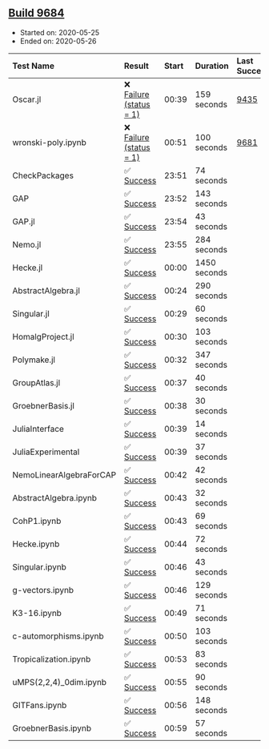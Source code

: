 ## [Build 9684](https://oscarci.mathematik.uni-kl.de/job/oscar/9684/)

* Started on: 2020-05-25
* Ended on: 2020-05-26

| Test Name    | Result | Start | Duration | Last Success | First Failure |
|:-------------|:-------|:------|:---------|:-------------|:--------------|
| Oscar.jl | ❌ [Failure (status = 1)](https://oscarci.mathematik.uni-kl.de/job/oscar/9684/artifact/logs/build-9684/Oscar.jl.log) | 00:39 | 159 seconds | [9435](https://oscarci.mathematik.uni-kl.de/job/oscar/9435/) | [9436](https://oscarci.mathematik.uni-kl.de/job/oscar/9436/) |
| wronski-poly.ipynb | ❌ [Failure (status = 1)](https://oscarci.mathematik.uni-kl.de/job/oscar/9684/artifact/logs/build-9684/wronski-poly.ipynb.log) | 00:51 | 100 seconds | [9681](https://oscarci.mathematik.uni-kl.de/job/oscar/9681/) | [9682](https://oscarci.mathematik.uni-kl.de/job/oscar/9682/) |
| CheckPackages | ✅ [Success](https://oscarci.mathematik.uni-kl.de/job/oscar/9684/artifact/logs/build-9684/CheckPackages.log) | 23:51 | 74 seconds |  |  |
| GAP | ✅ [Success](https://oscarci.mathematik.uni-kl.de/job/oscar/9684/artifact/logs/build-9684/GAP.log) | 23:52 | 143 seconds |  |  |
| GAP.jl | ✅ [Success](https://oscarci.mathematik.uni-kl.de/job/oscar/9684/artifact/logs/build-9684/GAP.jl.log) | 23:54 | 43 seconds |  |  |
| Nemo.jl | ✅ [Success](https://oscarci.mathematik.uni-kl.de/job/oscar/9684/artifact/logs/build-9684/Nemo.jl.log) | 23:55 | 284 seconds |  |  |
| Hecke.jl | ✅ [Success](https://oscarci.mathematik.uni-kl.de/job/oscar/9684/artifact/logs/build-9684/Hecke.jl.log) | 00:00 | 1450 seconds |  |  |
| AbstractAlgebra.jl | ✅ [Success](https://oscarci.mathematik.uni-kl.de/job/oscar/9684/artifact/logs/build-9684/AbstractAlgebra.jl.log) | 00:24 | 290 seconds |  |  |
| Singular.jl | ✅ [Success](https://oscarci.mathematik.uni-kl.de/job/oscar/9684/artifact/logs/build-9684/Singular.jl.log) | 00:29 | 60 seconds |  |  |
| HomalgProject.jl | ✅ [Success](https://oscarci.mathematik.uni-kl.de/job/oscar/9684/artifact/logs/build-9684/HomalgProject.jl.log) | 00:30 | 103 seconds |  |  |
| Polymake.jl | ✅ [Success](https://oscarci.mathematik.uni-kl.de/job/oscar/9684/artifact/logs/build-9684/Polymake.jl.log) | 00:32 | 347 seconds |  |  |
| GroupAtlas.jl | ✅ [Success](https://oscarci.mathematik.uni-kl.de/job/oscar/9684/artifact/logs/build-9684/GroupAtlas.jl.log) | 00:37 | 40 seconds |  |  |
| GroebnerBasis.jl | ✅ [Success](https://oscarci.mathematik.uni-kl.de/job/oscar/9684/artifact/logs/build-9684/GroebnerBasis.jl.log) | 00:38 | 30 seconds |  |  |
| JuliaInterface | ✅ [Success](https://oscarci.mathematik.uni-kl.de/job/oscar/9684/artifact/logs/build-9684/JuliaInterface.log) | 00:39 | 14 seconds |  |  |
| JuliaExperimental | ✅ [Success](https://oscarci.mathematik.uni-kl.de/job/oscar/9684/artifact/logs/build-9684/JuliaExperimental.log) | 00:39 | 37 seconds |  |  |
| NemoLinearAlgebraForCAP | ✅ [Success](https://oscarci.mathematik.uni-kl.de/job/oscar/9684/artifact/logs/build-9684/NemoLinearAlgebraForCAP.log) | 00:42 | 42 seconds |  |  |
| AbstractAlgebra.ipynb | ✅ [Success](https://oscarci.mathematik.uni-kl.de/job/oscar/9684/artifact/logs/build-9684/AbstractAlgebra.ipynb.log) | 00:43 | 32 seconds |  |  |
| CohP1.ipynb | ✅ [Success](https://oscarci.mathematik.uni-kl.de/job/oscar/9684/artifact/logs/build-9684/CohP1.ipynb.log) | 00:43 | 69 seconds |  |  |
| Hecke.ipynb | ✅ [Success](https://oscarci.mathematik.uni-kl.de/job/oscar/9684/artifact/logs/build-9684/Hecke.ipynb.log) | 00:44 | 72 seconds |  |  |
| Singular.ipynb | ✅ [Success](https://oscarci.mathematik.uni-kl.de/job/oscar/9684/artifact/logs/build-9684/Singular.ipynb.log) | 00:46 | 43 seconds |  |  |
| g-vectors.ipynb | ✅ [Success](https://oscarci.mathematik.uni-kl.de/job/oscar/9684/artifact/logs/build-9684/g-vectors.ipynb.log) | 00:46 | 129 seconds |  |  |
| K3-16.ipynb | ✅ [Success](https://oscarci.mathematik.uni-kl.de/job/oscar/9684/artifact/logs/build-9684/K3-16.ipynb.log) | 00:49 | 71 seconds |  |  |
| c-automorphisms.ipynb | ✅ [Success](https://oscarci.mathematik.uni-kl.de/job/oscar/9684/artifact/logs/build-9684/c-automorphisms.ipynb.log) | 00:50 | 103 seconds |  |  |
| Tropicalization.ipynb | ✅ [Success](https://oscarci.mathematik.uni-kl.de/job/oscar/9684/artifact/logs/build-9684/Tropicalization.ipynb.log) | 00:53 | 83 seconds |  |  |
| uMPS(2,2,4)_0dim.ipynb | ✅ [Success](https://oscarci.mathematik.uni-kl.de/job/oscar/9684/artifact/logs/build-9684/uMPS-2-2-4-_0dim.ipynb.log) | 00:55 | 90 seconds |  |  |
| GITFans.ipynb | ✅ [Success](https://oscarci.mathematik.uni-kl.de/job/oscar/9684/artifact/logs/build-9684/GITFans.ipynb.log) | 00:56 | 148 seconds |  |  |
| GroebnerBasis.ipynb | ✅ [Success](https://oscarci.mathematik.uni-kl.de/job/oscar/9684/artifact/logs/build-9684/GroebnerBasis.ipynb.log) | 00:59 | 57 seconds |  |  |
